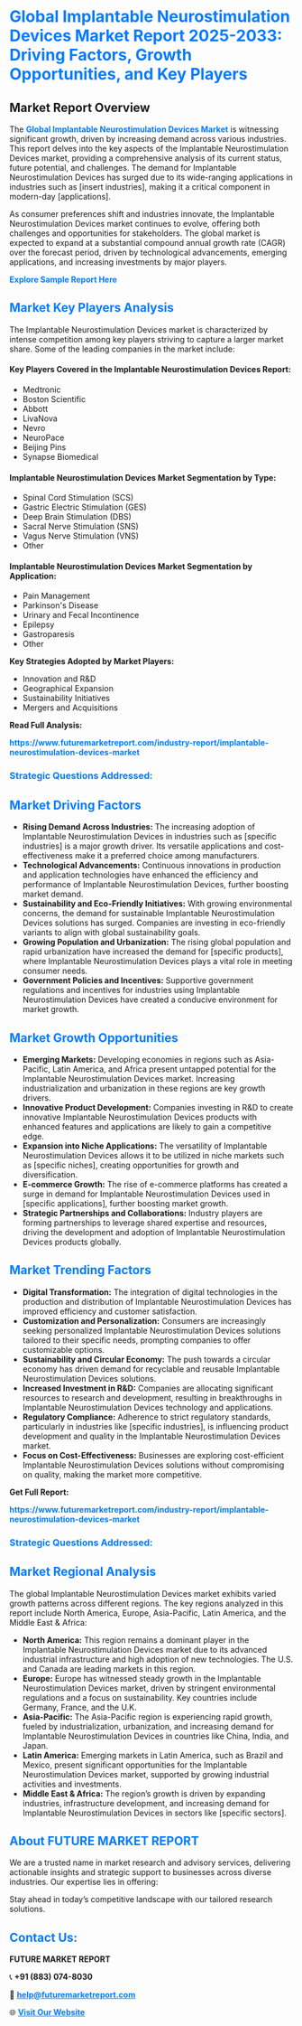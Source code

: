 <h1 style="color: #007BFF;">Global Implantable Neurostimulation Devices Market Report 2025-2033: Driving Factors, Growth Opportunities, and Key Players</h1>

<section id="overview">
<h2>Market Report Overview</h2>
<p>The <a href="https://www.futuremarketreport.com/industry-report/implantable-neurostimulation-devices-market" style="color: #007BFF; text-decoration: none;"><strong>Global Implantable Neurostimulation Devices Market</strong></a> is witnessing significant growth, driven by increasing demand across various industries. This report delves into the key aspects of the Implantable Neurostimulation Devices market, providing a comprehensive analysis of its current status, future potential, and challenges. The demand for Implantable Neurostimulation Devices has surged due to its wide-ranging applications in industries such as [insert industries], making it a critical component in modern-day [applications].</p>
<p>As consumer preferences shift and industries innovate, the Implantable Neurostimulation Devices market continues to evolve, offering both challenges and opportunities for stakeholders. The global market is expected to expand at a substantial compound annual growth rate (CAGR) over the forecast period, driven by technological advancements, emerging applications, and increasing investments by major players.</p>
</section>

<section id="overview">
<p><a href="https://www.futuremarketreport.com/request-sample/reportId=57092" style="color: #007BFF; text-decoration: none;"><strong>Explore Sample Report Here</strong></a></p>
</section>

<section id="key-players">
<h2 style="color: #007BFF;">Market Key Players Analysis</h2>
<p>The Implantable Neurostimulation Devices market is characterized by intense competition among key players striving to capture a larger market share. Some of the leading companies in the market include:</p>
<h4>Key Players Covered in the Implantable Neurostimulation Devices Report:</h4>
<ul><li>Medtronic</li><li>Boston Scientific</li><li>Abbott</li><li>LivaNova</li><li>Nevro</li><li>NeuroPace</li><li>Beijing Pins</li><li>Synapse Biomedical</li></ul>
<h4>Implantable Neurostimulation Devices Market Segmentation by Type:</h4>
<ul><li>Spinal Cord Stimulation (SCS)</li><li>Gastric Electric Stimulation (GES)</li><li>Deep Brain Stimulation (DBS)</li><li>Sacral Nerve Stimulation (SNS)</li><li>Vagus Nerve Stimulation (VNS)</li><li>Other</li></ul>

<h4>Implantable Neurostimulation Devices Market Segmentation by Application:</h4>
<ul><li>Pain Management</li><li>Parkinson&#039;s Disease</li><li>Urinary and Fecal Incontinence</li><li>Epilepsy</li><li>Gastroparesis</li><li>Other</li></ul>
<p><strong>Key Strategies Adopted by Market Players:</strong></p>
<ul>
<li>Innovation and R&D</li>
<li>Geographical Expansion</li>
<li>Sustainability Initiatives</li>
<li>Mergers and Acquisitions</li>
</ul>
</section>

<section>
<p><strong>Read Full Analysis: </strong></p><a href="https://www.futuremarketreport.com/industry-report/implantable-neurostimulation-devices-market" style="color: #007BFF; text-decoration: none;"><strong>https://www.futuremarketreport.com/industry-report/implantable-neurostimulation-devices-market</strong></a>
<h3 style="color: #007BFF;">Strategic Questions Addressed:</h3>
</section>

<section id="driving-factors">
<h2 style="color: #007BFF;">Market Driving Factors</h2>
<ul>
<li><strong>Rising Demand Across Industries:</strong> The increasing adoption of Implantable Neurostimulation Devices in industries such as [specific industries] is a major growth driver. Its versatile applications and cost-effectiveness make it a preferred choice among manufacturers.</li>
<li><strong>Technological Advancements:</strong> Continuous innovations in production and application technologies have enhanced the efficiency and performance of Implantable Neurostimulation Devices, further boosting market demand.</li>
<li><strong>Sustainability and Eco-Friendly Initiatives:</strong> With growing environmental concerns, the demand for sustainable Implantable Neurostimulation Devices solutions has surged. Companies are investing in eco-friendly variants to align with global sustainability goals.</li>
<li><strong>Growing Population and Urbanization:</strong> The rising global population and rapid urbanization have increased the demand for [specific products], where Implantable Neurostimulation Devices plays a vital role in meeting consumer needs.</li>
<li><strong>Government Policies and Incentives:</strong> Supportive government regulations and incentives for industries using Implantable Neurostimulation Devices have created a conducive environment for market growth.</li>
</ul>
</section>

<section id="growth-opportunities">
<h2 style="color: #007BFF;">Market Growth Opportunities</h2>
<ul>
<li><strong>Emerging Markets:</strong> Developing economies in regions such as Asia-Pacific, Latin America, and Africa present untapped potential for the Implantable Neurostimulation Devices market. Increasing industrialization and urbanization in these regions are key growth drivers.</li>
<li><strong>Innovative Product Development:</strong> Companies investing in R&D to create innovative Implantable Neurostimulation Devices products with enhanced features and applications are likely to gain a competitive edge.</li>
<li><strong>Expansion into Niche Applications:</strong> The versatility of Implantable Neurostimulation Devices allows it to be utilized in niche markets such as [specific niches], creating opportunities for growth and diversification.</li>
<li><strong>E-commerce Growth:</strong> The rise of e-commerce platforms has created a surge in demand for Implantable Neurostimulation Devices used in [specific applications], further boosting market growth.</li>
<li><strong>Strategic Partnerships and Collaborations:</strong> Industry players are forming partnerships to leverage shared expertise and resources, driving the development and adoption of Implantable Neurostimulation Devices products globally.</li>
</ul>
</section>

<section id="trending-factors">
<h2 style="color: #007BFF;">Market Trending Factors</h2>
<ul>
<li><strong>Digital Transformation:</strong> The integration of digital technologies in the production and distribution of Implantable Neurostimulation Devices has improved efficiency and customer satisfaction.</li>
<li><strong>Customization and Personalization:</strong> Consumers are increasingly seeking personalized Implantable Neurostimulation Devices solutions tailored to their specific needs, prompting companies to offer customizable options.</li>
<li><strong>Sustainability and Circular Economy:</strong> The push towards a circular economy has driven demand for recyclable and reusable Implantable Neurostimulation Devices solutions.</li>
<li><strong>Increased Investment in R&D:</strong> Companies are allocating significant resources to research and development, resulting in breakthroughs in Implantable Neurostimulation Devices technology and applications.</li>
<li><strong>Regulatory Compliance:</strong> Adherence to strict regulatory standards, particularly in industries like [specific industries], is influencing product development and quality in the Implantable Neurostimulation Devices market.</li>
<li><strong>Focus on Cost-Effectiveness:</strong> Businesses are exploring cost-efficient Implantable Neurostimulation Devices solutions without compromising on quality, making the market more competitive.</li>
</ul>
</section>

<section>
<p><strong>Get Full Report: </strong></p><a href="https://www.futuremarketreport.com/industry-report/implantable-neurostimulation-devices-market" style="color: #007BFF; text-decoration: none;"><strong>https://www.futuremarketreport.com/industry-report/implantable-neurostimulation-devices-market</strong></a>
<h3 style="color: #007BFF;">Strategic Questions Addressed:</h3>
</section>


<section id="regional-analysis">
<h2 style="color: #007BFF;">Market Regional Analysis</h2>
<p>The global Implantable Neurostimulation Devices market exhibits varied growth patterns across different regions. The key regions analyzed in this report include North America, Europe, Asia-Pacific, Latin America, and the Middle East & Africa:</p>
<ul>
<li><strong>North America:</strong> This region remains a dominant player in the Implantable Neurostimulation Devices market due to its advanced industrial infrastructure and high adoption of new technologies. The U.S. and Canada are leading markets in this region.</li>
<li><strong>Europe:</strong> Europe has witnessed steady growth in the Implantable Neurostimulation Devices market, driven by stringent environmental regulations and a focus on sustainability. Key countries include Germany, France, and the U.K.</li>
<li><strong>Asia-Pacific:</strong> The Asia-Pacific region is experiencing rapid growth, fueled by industrialization, urbanization, and increasing demand for Implantable Neurostimulation Devices in countries like China, India, and Japan.</li>
<li><strong>Latin America:</strong> Emerging markets in Latin America, such as Brazil and Mexico, present significant opportunities for the Implantable Neurostimulation Devices market, supported by growing industrial activities and investments.</li>
<li><strong>Middle East & Africa:</strong> The region’s growth is driven by expanding industries, infrastructure development, and increasing demand for Implantable Neurostimulation Devices in sectors like [specific sectors].</li>
</ul>
</section>

<footer>
<h2 style="color: #007BFF;">About FUTURE MARKET REPORT</h2>
<p>We are a trusted name in market research and advisory services, delivering actionable insights and strategic support to businesses across diverse industries. Our expertise lies in offering:</p>

<p>Stay ahead in today’s competitive landscape with our tailored research solutions.</p>

<h2 style="color: #007BFF;">Contact Us:</h2>
<p><strong>FUTURE MARKET REPORT</strong></p>
<p>📞 <strong>+91 (883) 074-8030</strong></p>
<p>📧 <strong><a href="mailto:help@futuremarketreport.com" style="color: #007BFF;">help@futuremarketreport.com</a></strong></p>
<p>🌐 <strong><a href="https://www.futuremarketreport.com/" style="color: #007BFF;">Visit Our Website</a></strong></p>
</footer>
